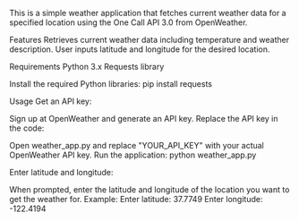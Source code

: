 This is a simple weather application that fetches current weather data for a specified location using the One Call API 3.0 from OpenWeather.

Features
Retrieves current weather data including temperature and weather description.
User inputs latitude and longitude for the desired location.

Requirements
Python 3.x
Requests library

Install the required Python libraries:
pip install requests

Usage
Get an API key:

Sign up at OpenWeather and generate an API key.
Replace the API key in the code:

Open weather_app.py and replace "YOUR_API_KEY" with your actual OpenWeather API key.
Run the application:
python weather_app.py


Enter latitude and longitude:

When prompted, enter the latitude and longitude of the location you want to get the weather for.
Example:
Enter latitude: 37.7749
Enter longitude: -122.4194
